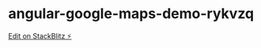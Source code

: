 # angular-google-maps-demo-rykvzq

[Edit on StackBlitz ⚡️](https://stackblitz.com/edit/angular-google-maps-demo-rykvzq)